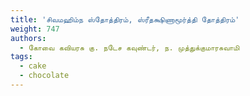 ```yaml
---
title: 'சிவமஹிம்ந ஸ்தோத்திரம், ஸ்ரீதக்ஷிணாமூர்த்தி தோத்திரம்'
weight: 747
authors:
  - கோவை கவியரசு கு. நடேச கவுண்டர், ந. முத்துக்குமாரசுவாமி
tags:
  - cake
  - chocolate
---
```



